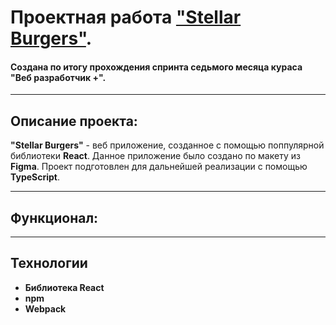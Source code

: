 # Проектная работа ["Stellar Burgers"](#).
#### Создана по итогу прохождения спринта седьмого месяца кураса "Веб разработчик +".
***
## Описание проекта:
__"Stellar Burgers"__ - веб приложение, созданное с помощью поппулярной библиотеки __React__. Данное приложение было создано по макету из __Figma__. Проект подготовлен для дальнейшей реализации с помощью __TypeScript__.
***
## Функционал:

***
## Технологии
* __Библиотека React__
* __npm__
* __Webpack__